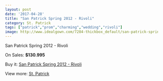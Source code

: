 ```yaml
---
layout: post
date: '2017-04-28'
title: "San Patrick Spring 2012 - Rivoli"
category: St. Patrick
tags: ["patrick","prom","charming","wedding","rivoli"]
image: http://www.idealgown.com/7284-thickbox_default/san-patrick-spring-2012-rivoli.jpg
---
```

San Patrick Spring 2012 - Rivoli

On Sales: **$130.995**
<a href="https://www.idealgown.com/en/st-patrick/3081-san-patrick-spring-2012-rivoli.html"><amp-img layout="responsive" width="600" height="600" src="//www.idealgown.com/7284-thickbox_default/san-patrick-spring-2012-rivoli.jpg" alt="San Patrick Spring 2012 - Rivoli 0" /></a>
<a href="https://www.idealgown.com/en/st-patrick/3081-san-patrick-spring-2012-rivoli.html"><amp-img layout="responsive" width="600" height="600" src="//www.idealgown.com/7286-thickbox_default/san-patrick-spring-2012-rivoli.jpg" alt="San Patrick Spring 2012 - Rivoli 1" /></a>
<a href="https://www.idealgown.com/en/st-patrick/3081-san-patrick-spring-2012-rivoli.html"><amp-img layout="responsive" width="600" height="600" src="//www.idealgown.com/7285-thickbox_default/san-patrick-spring-2012-rivoli.jpg" alt="San Patrick Spring 2012 - Rivoli 2" /></a>

Buy it: [San Patrick Spring 2012 - Rivoli](https://www.idealgown.com/en/st-patrick/3081-san-patrick-spring-2012-rivoli.html "San Patrick Spring 2012 - Rivoli")

View more: [St. Patrick](https://www.idealgown.com/en/36-st-patrick "St. Patrick")